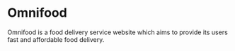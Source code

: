 # Omnifood
Omnifood is a food delivery service website which aims to provide its users fast and affordable food delivery.
